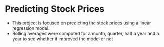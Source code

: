 # Predicting Stock Prices

* This project is focused on predicting the stock prices using a linear regression model.
* Rolling averages were computed for a month, quarter, half a year and a year to see whether it improved the model or not
